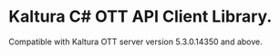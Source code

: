 # Kaltura C# OTT API Client Library.
Compatible with Kaltura OTT server version 5.3.0.14350 and above.
